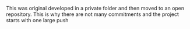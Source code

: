 This was original developed in a private folder and then moved to an open repository. This is why there are not many commitments and the project starts with one large push
